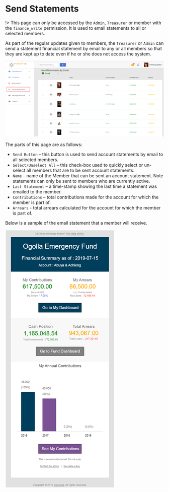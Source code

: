 # Send Statements
!> This page can only be accessed by the `Admin`, `Treasurer` or member with the `finance_write` permission. It is used to email statements to all or selected members.

As part of the regular updates given to members, the `Treasurer` or `Admin` can send a statement financial statement by email to any or all members so that they are kept up to date even if he or she does not access the system.

![alt text](images/6.1_Send_Statement.png "send statements page")

The parts of this page are as follows:

- `Send Button` – this button  is used to send account statements by email to all selected members.
- `Select/Unselect All` – this check-box used to quickly select or un-select all members that are to be sent account statements.
- `Name` – name of the Member that can be sent an account statement. Note statements can only be sent to members who are currently active.
- `Last Statement` – a time-stamp showing the last time a statement was emailed to the member.
- `Contributions` – total contributions made for the account for which the member is part of.
- `Arrears` - total arrears calculated for the account for which the member is part of.

Below is a sample of the email statement that a member will receive.

![alt text](images/6.1_Send_Statement_email.png "send statements page")
 
 

